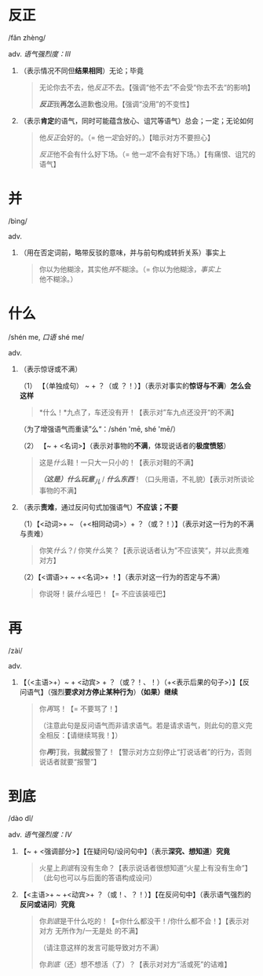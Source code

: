 # 反正

/fǎn zhèng/

adv. *语气强烈度：III*

1. （表示情况不同但**结果相同**）无论；毕竟

   > 无论你去不去，他*反正*不去。【强调“他不去”不会受“你去不去“的影响】
   >
   > ***反正***我**再怎么**道歉**也**没用。【强调“没用”的不变性】

2. （表示**肯定**的语气，同时可能蕴含放心、诅咒等语气）总会；一定；无论如何

   >他*反正*会好的。（= 他*一定*会好的。）【暗示对方不要担心】
   >
   >*反正*他不会有什么好下场。（= 他*一定*不会有好下场。）【有痛恨、诅咒的语气】



# 并

/bìng/

adv.

1. （用在否定词前，略带反驳的意味，并与前句构成转折关系）事实上

   >你以为他糊涂，其实他*并*不糊涂。（= 你以为他糊涂，*事实上*他不糊涂。）



# 什么

/shén me, *口语* shé me/

adv.

1. （表示惊讶或不满）

   （1） 【（单独成句） ~ + ？（或 ？！）】（表示对事实的**惊讶与不满**）**怎么会这样**

   > *什么！*九点了，车还没有开！【表示对”车九点还没开“的不满】

   （为了增强语气而重读”么“：/shén 'mē, shé 'mē/）

   （2） 【~ + <名词>】（表示对事物的**不满**，体现说话者的**极度愤怒**）

   > 这是*什么*鞋！一只大一只小的！【表示对鞋的不满】
   >
   > ***（这是）什么玩意<sub>儿</sub>*** / ***什么东西***！（口头用语，不礼貌）【表示对所谈论事物的不满】

2. （表示**责难**，通过反问句式加强语气）**不应该；不要**

   （1）【<动词>+ ~ （+<相同动词>）+ ？（或？！）】（表示对这一行为的不满与责难）

   > 你笑*什么*？/ 你笑*什么*笑？【表示说话者认为”不应该笑“，并以此责难对方】

   （2）【<谓语>+ ~ +<名词>+ ！】（表示对这一行为的否定与不满）

   > 你说呀！装*什么*哑巴！【= 不应该装哑巴】

   

# 再

/zài/

adv.

1. 【（<主语>+）~ + <动宾> + ？（或？！、！）（+<表示后果的句子>）】【反问语气】（强烈**要求对方停止某种行为**）**（如果）继续**

   > 你*再*骂！【= 不要骂了！】
   >
   > （注意此句是反问语气而非请求语气。若是请求语气，则此句的意义完全相反：【请继续骂我！】）
   >
   > 你***再***打我，我**就**报警了！【警示对方立刻停止“打说话者”的行为，否则说话者就要“报警”】



# 到底

/dào dǐ/

adv. *语气强烈度：IV*

1. 【~ + <强调部分>】【在疑问句/设问句中】（表示**深究、想知道**）**究竟**

   > 火星上*到底*有没有生命？【表示说话者很想知道“火星上有没有生命”】
   > （此句也可以与后面的答语构成设问）

2. 【<主语>+ ~ +<动宾>+ ？（或！、？！）】【在反问句中】（表示语气强烈的**反问或诘问**）**究竟**

   > 你*到底*是干什么吃的！【=你什么都没干！/你什么都不会！】【表示对对方 无所作为/一无是处 的不满】
   >
   > （请注意这样的发言可能导致对方不满）
   >
   > 你*到底*（还）想不想活（了）？【表示对对方“活或死”的诘难】